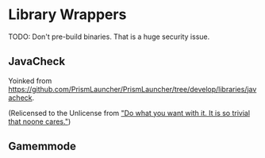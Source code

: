 # Library Wrappers

TODO: Don't pre-build binaries. That is a huge security issue.

## JavaCheck

Yoinked from <https://github.com/PrismLauncher/PrismLauncher/tree/develop/libraries/javacheck>.

(Relicensed to the Unlicense from ["Do what you want with it. It is so trivial that noone cares."](https://github.com/PrismLauncher/PrismLauncher/blob/develop/libraries/README.md#javacheck))

## Gamemmode
